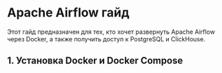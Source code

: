 # Apache Airflow гайд
Этот гайд предназначен для тех, кто хочет развернуть Apache Airflow через Docker, а также получить доступ к PostgreSQL и ClickHouse.

## 1. Установка Docker и Docker Compose
